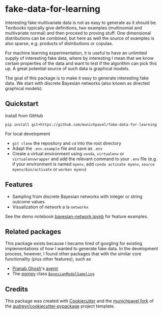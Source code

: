 # fake-data-for-learning

Interesting fake multivariate data is not as easy to generate as it should be. Textbooks typically give definitions, two examples (multinomial and multivariate normal) and then proceed to proving stuff. One dimensional distributions can be combined, but here as well the source of examples is also sparse, e.g. products of distributions or copulas.

For machine learning experimentation, it is useful to have an unlimited supply of interesting fake data, where by interesting I mean that we know certain properties of the data and want to test if the algorithm can pick this up. A great potential source of such data is graphical models.

The goal of this package is to make it easy to generate interesting fake data. We start with discrete Bayesian networks (also known as directed graphical models).

## Quickstart

Install from GitHub

```pip install git+https://github.com/munichpavel/fake-data-for-learning```


For local development

* `git clone` the repository and `cd` into the root directory
* Adapt the `.env.example` file and save as `.env`
* Create a virtual environment using ```conda```, ```virtualenv``` or ```virtualenvwrapper``` and add the relevant command to your `.env` file (e.g. if your environment is named ```myenv```, add ```conda activate myenv```, ```source myenv/bin/activate``` or ```workon myenv```)

## Features

* Sampling from discrete Bayesian networks with integer or string outcome values
* Visualization of network a la ```networkx```


See the demo notebook [bayesian-network.ipynb](notebooks/bayesian-network.ipynb) for feature examples.

## Related packages

This package exists because I became tired of googling for existing implementations of how I wanted to generate fake data. In the development process, however, I found other packages that with the similar core functionality (plus other features), such as

* [Pranab Ghosh](https://github.com/pranab)'s [avenir](https://github.com/pranab/avenir)
* The [pgmpy](http://pgmpy.org/index.html) class [```BayesianModelSampling```](http://pgmpy.org/sampling.html#bayesian-model-samplers)


## Credits

This package was created with [Cookiecutter](https://github.com/audreyr/cookiecutter) and the [munichpavel fork](https://github.com/munichpavel/cookiecutter-pypackage) of the [audreyr/cookiecutter-pypackage](https://github.com/audreyr/cookiecutter-pypackage) project template.
